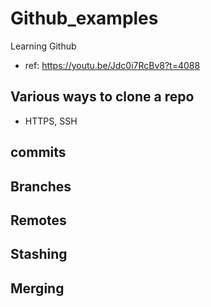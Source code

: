 # Github_examples

Learning Github

- ref: https://youtu.be/Jdc0i7RcBv8?t=4088

## Various ways to clone a repo

- HTTPS, SSH

## commits

## Branches

## Remotes

## Stashing

## Merging
